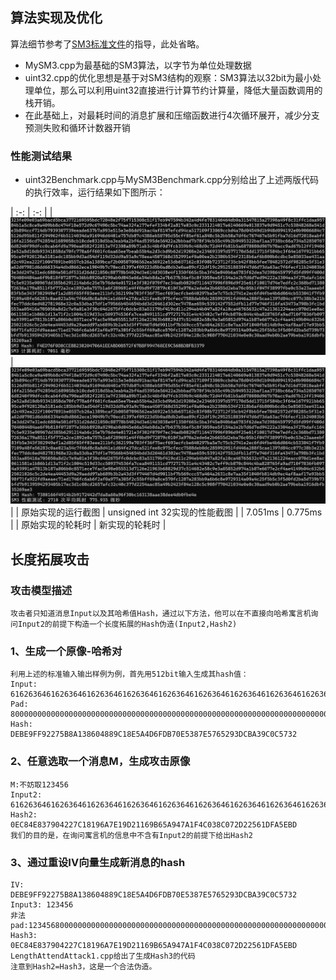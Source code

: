 ## 算法实现及优化
算法细节参考了[SM3标准文件](https://oscca.gov.cn/sca/xxgk/2010-12/17/1002389/files/302a3ada057c4a73830536d03e683110.pdf)的指导，此处省略。
- MySM3.cpp为最基础的SM3算法，以字节为单位处理数据
- uint32.cpp的优化思想是基于对SM3结构的观察：SM3算法以32bit为最小处理单位，那么可以利用uint32直接进行计算节约计算量，降低大量函数调用的栈开销。
- 在此基础上，对最耗时间的消息扩展和压缩函数进行4次循环展开，减少分支预测失败和循环计数器开销
### 性能测试结果
- uint32Benchmark.cpp与MySM3Benchmark.cpp分别给出了上述两版代码的执行效率，运行结果如下图所示：

| :-: | :-: |
| ![MySM3.png](https://github.com/Maoyu37/Creative_Project_homework/blob/main/Project4_SM3SpeedUP/MySM3.png) | ![uint32.png](https://github.com/Maoyu37/Creative_Project_homework/blob/main/Project4_SM3SpeedUP/uint32.png) |
| 原始实现的运行截图 | unsigned int 32实现的性能截图 |
| 7.051ms | 0.775ms |
| 原始实现的轮耗时 | 新实现的轮耗时 |
## 长度拓展攻击
### 攻击模型描述
    攻击者只知道消息Input以及其哈希值Hash，通过以下方法，他可以在不直接向哈希寓言机询问Input2的前提下构造一个长度拓展的Hash伪造(Input2,Hash2)
### 1、生成一个原像-哈希对
    利用上述的标准输入输出样例为例，首先用512bit输入生成其hash值：
    Input:  61626364616263646162636461626364616263646162636461626364616263646162636461626364616263646162636461626364616263646162636461626364
    Pad:    80000000000000000000000000000000000000000000000000000000000000000000000000000000000000000000000000000000000000000000000000000200
    Hash:   DEBE9FF92275B8A138604889C18E5A4D6FDB70E5387E5765293DCBA39C0C5732
### 2、任意选取一个消息M，生成攻击原像
    M:不妨取123456
    Input2: 6162636461626364616263646162636461626364616263646162636461626364616263646162636461626364616263646162636461626364616263646162636480000000000000000000000000000000000000000000000000000000000000000000000000000000000000000000000000000000000000000000000000000200123456
    Hash2:  0EC84E837904227C18196A7E19D21169B65A947A1F4C038C072D22561DFA5EBD
    我们的目的是，在询问寓言机的信息中不含有Input2的前提下给出Hash2
### 3、通过重设IV向量生成新消息的hash
    IV:     DEBE9FF92275B8A138604889C18E5A4D6FDB70E5387E5765293DCBA39C0C5732
    Input3: 123456
    非法pad:12345680000000000000000000000000000000000000000000000000000000000000000000000000000000000000000000000000000000000000000000000418
    Hash3:  0EC84E837904227C18196A7E19D21169B65A947A1F4C038C072D22561DFA5EBD
    LengthAttendAttack1.cpp给出了生成Hash3的代码
    注意到Hash2=Hash3，这是一个合法伪造。